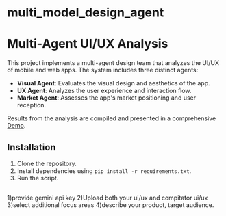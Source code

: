 # multi_model_design_agent

# Multi-Agent UI/UX Analysis

This project implements a multi-agent design team that analyzes the UI/UX of mobile and web apps. The system includes three distinct agents:

- **Visual Agent**: Evaluates the visual design and aesthetics of the app.
- **UX Agent**: Analyzes the user experience and interaction flow.
- **Market Agent**: Assesses the app's market positioning and user reception.

Results from the analysis are compiled and presented in a comprehensive [Demo](multi_agent_result). 



## Installation
1. Clone the repository.
2. Install dependencies using `pip install -r requirements.txt`.
3. Run the script.

## 
1)provide gemini api key
2)Upload both your ui/ux and compitator ui/ux
3)select additional focus areas
4)describe your product, target audience.
